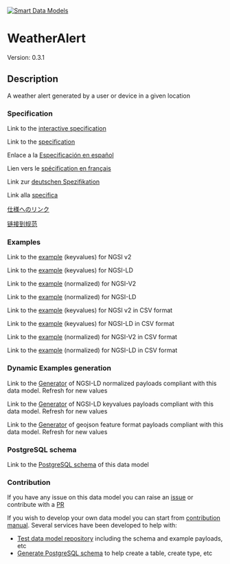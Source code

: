 [![Smart Data Models](https://smartdatamodels.org/wp-content/uploads/2022/01/SmartDataModels_logo.png "Logo")](https://smartdatamodels.org)
# WeatherAlert
Version: 0.3.1

## Description 

A weather alert generated by a user or device in a given location
### Specification

Link to the [interactive specification](https://swagger.lab.fiware.org/?url=https://smart-data-models.github.io/dataModel.Weather/WeatherAlert/swagger.yaml)

Link to the [specification](https://github.com/smart-data-models/dataModel.Weather/blob/master/WeatherAlert/doc/spec.md)

Enlace a la [Especificación en español](https://github.com/smart-data-models/dataModel.Weather/blob/master/WeatherAlert/doc/spec_ES.md)

Lien vers le [spécification en français](https://github.com/smart-data-models/dataModel.Weather/blob/master/WeatherAlert/doc/spec_FR.md)

Link zur [deutschen Spezifikation](https://github.com/smart-data-models/dataModel.Weather/blob/master/WeatherAlert/doc/spec_DE.md)

Link alla [specifica](https://github.com/smart-data-models/dataModel.Weather/blob/master/WeatherAlert/doc/spec_IT.md)

[仕様へのリンク](https://github.com/smart-data-models/dataModel.Weather/blob/master/WeatherAlert/doc/spec_JA.md)

[链接到规范](https://github.com/smart-data-models/dataModel.Weather/blob/master/WeatherAlert/doc/spec_ZH.md)
### Examples

Link to the [example](https://smart-data-models.github.io/dataModel.Weather/WeatherAlert/examples/example.json) (keyvalues) for NGSI v2

Link to the [example](https://smart-data-models.github.io/dataModel.Weather/WeatherAlert/examples/example.jsonld) (keyvalues) for NGSI-LD

Link to the [example](https://smart-data-models.github.io/dataModel.Weather/WeatherAlert/examples/example-normalized.json) (normalized) for NGSI-V2

Link to the [example](https://smart-data-models.github.io/dataModel.Weather/WeatherAlert/examples/example-normalized.jsonld) (normalized) for NGSI-LD

Link to the [example](https://github.com/smart-data-models/dataModel.Weather/blob/master/WeatherAlert/examples/example.json.csv) (keyvalues) for NGSI v2 in CSV format

Link to the [example](https://github.com/smart-data-models/dataModel.Weather/blob/master/WeatherAlert/examples/example.jsonld.csv) (keyvalues) for NGSI-LD in CSV format

Link to the [example](https://github.com/smart-data-models/dataModel.Weather/blob/master/WeatherAlert/examples/example-normalized.json.csv) (normalized) for NGSI-V2 in CSV format

Link to the [example](https://github.com/smart-data-models/dataModel.Weather/blob/master/WeatherAlert/examples/example-normalized.jsonld.csv) (normalized) for NGSI-LD in CSV format
### Dynamic Examples generation

Link to the [Generator](https://smartdatamodels.org/extra/ngsi-ld_generator.php?schemaUrl=https://raw.githubusercontent.com/smart-data-models/dataModel.Weather/master/WeatherAlert/schema.json&email=info@smartdatamodels.org) of NGSI-LD normalized payloads compliant with this data model. Refresh for new values

Link to the [Generator](https://smartdatamodels.org/extra/ngsi-ld_generator_keyvalues.php?schemaUrl=https://raw.githubusercontent.com/smart-data-models/dataModel.Weather/master/WeatherAlert/schema.json&email=info@smartdatamodels.org) of NGSI-LD keyvalues payloads compliant with this data model. Refresh for new values

Link to the [Generator](https://smartdatamodels.org/extra/geojson_features_generator.php?schemaUrl=https://raw.githubusercontent.com/smart-data-models/dataModel.Weather/master/WeatherAlert/schema.json&email=info@smartdatamodels.org) of geojson feature format payloads compliant with this data model. Refresh for new values
### PostgreSQL schema

Link to the [PostgreSQL schema](https://github.com/smart-data-models/dataModel.Weather/blob/master/WeatherAlert/schema.sql) of this data model
### Contribution

 If you have any issue on this data model you can raise an [issue](https://github.com/smart-data-models/dataModel.Weather/issues)  or contribute with a [PR](https://github.com/smart-data-models/dataModel.Weather/pulls)

 If you wish to develop your own data model you can start from [contribution manual](https://bit.ly/contribution_manual). Several services have been developed to help with: 
 - [Test data model repository](https://smartdatamodels.org/index.php/data-models-contribution-api/) including the schema and example payloads, etc
 - [Generate PostgreSQL schema](https://smartdatamodels.org/index.php/sql-service/) to help create a table, create type, etc